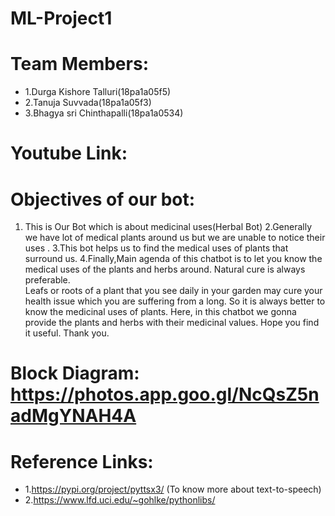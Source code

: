 # ML-Project1
# Team Members:
  + 1.Durga Kishore Talluri(18pa1a05f5)
  + 2.Tanuja Suvvada(18pa1a05f3)
  + 3.Bhagya sri Chinthapalli(18pa1a0534)
# Youtube Link:

# Objectives of our bot: 
1. This is Our Bot which is about medicinal uses(Herbal Bot)
2.Generally we have lot of medical plants around us but we  are unable to notice their uses .
3.This bot helps us to find the medical uses of plants that surround us.
4.Finally,Main agenda of this chatbot is to let you know the medical uses of the plants and herbs around.
Natural cure is always preferable.  
Leafs or roots of a plant that you see daily in your garden may cure your health issue which you are suffering from a long. 
So it is always better to know the medicinal uses of plants. 
Here, in this chatbot we gonna provide the plants and herbs with their medicinal values. 
Hope you find it useful.
Thank you.

# Block Diagram: https://photos.app.goo.gl/NcQsZ5nadMgYNAH4A

# Reference Links:
+ 1.https://pypi.org/project/pyttsx3/ (To know more about text-to-speech)
+ 2.https://www.lfd.uci.edu/~gohlke/pythonlibs/ 
